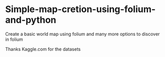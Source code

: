 # Simple-map-cretion-using-folium-and-python
Create a basic world map using folium and many more options to discover in folium

Thanks Kaggle.com for the datasets
